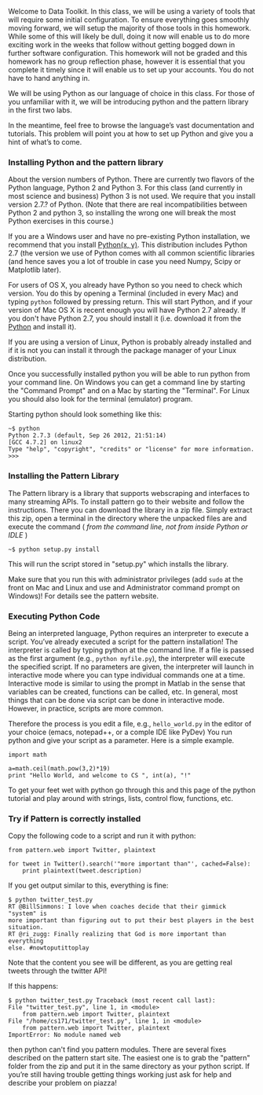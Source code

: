 Welcome to Data Toolkit. In this class, we will be using a variety of tools
that will require some initial configuration. To ensure everything goes
smoothly moving forward, we will setup the majority of those tools in this
homework. While some of this will likely be dull, doing it now will enable us
to do more exciting work in the weeks that follow without getting bogged down
in further software configuration. This homework will not be graded and this
homework has no group reflection phase, however it is essential that you
complete it timely since it will enable us to set up your accounts. You do not
have to hand anything in.

We will be using Python as our language of choice in this class. For those of
you unfamiliar with it, we will be introducing python and the pattern library
in the first two labs.

In the meantime, feel free to browse the language’s vast documentation and
tutorials. This problem will point you at how to set up Python and give you a
hint of what’s to come.

### Installing Python and the pattern library

About the version numbers of Python. There are currently two flavors of the
Python language, Python 2 and Python 3. For this class (and currently in most
science and business) Python 3 is not used. We require that you install version
2.7.? of Python. (Note that there are real incompatibilities between Python 2 and
python 3, so installing the wrong one will break the most Python exercises in
this course.)

If you are a Windows user and have no pre-existing Python installation,
we recommend that you install 
[Python(x, y)](http://code.google.com/p/pythonxy/). This distribution includes
Python 2.7 (the version we use of Python comes with all common scientific
libraries (and hence saves you a lot of trouble in case you need Numpy, Scipy
or Matplotlib later).

For users of OS X, you already have Python so you need to check which version.
You do this by opening a Terminal (included in every Mac) and typing `python`
followed by pressing return. This will start Python, and if your version of
Mac OS X is recent enough you will have Python 2.7 already. If you don't have
Python 2.7, you should install it (i.e. download it from the 
[Python](http://www.python.org) and install it).

If you are using a version of Linux, Python is probably already installed and
if it is not you can install it through the package manager of your Linux
distribution.

Once you successfully installed python you will be able to run python from your
command line. On Windows you can get a command line by starting the "Command
Prompt" and on a Mac by starting the "Terminal". For Linux you should also
look for the terminal (emulator) program.

Starting python should look something like this:

	~$ python
	Python 2.7.3 (default, Sep 26 2012, 21:51:14)
	[GCC 4.7.2] on linux2
	Type "help", "copyright", "credits" or "license" for more information.
	>>>

### Installing the Pattern Library

The Pattern library is a library that supports web­scraping and interfaces to
many streaming APIs. To install pattern go to their website and follow the
instructions. There you can download the library in a zip file. Simply extract
this zip, open a terminal in the directory where the unpacked files are and
execute the command ( *from the command line, not from inside Python or IDLE* )

	~$ python setup.py install

This will run the script stored in "setup.py" which installs the library.

Make sure that you run this with administrator privileges (add `sudo` at the
front on Mac and Linux and use and Administrator command prompt on Windows)!
For details see the pattern website.

### Executing Python Code

Being an interpreted language, Python requires an interpreter to execute a
script. You’ve already executed a script for the pattern installation! The
interpreter is called by typing python at the command line. If a file is passed
as the first argument (e.g., `python myfile.py`), the interpreter will execute
the specified script. If no parameters are given, the interpreter will launch
in interactive mode where you can type individual commands one at a time.
Interactive mode is similar to using the prompt in Matlab in the sense that
variables can be created, functions can be called, etc. In general, most things
that can be done via script can be done in interactive mode. However, in
practice, scripts are more common.

Therefore the process is you edit a file, e.g., `hello_world.py` in the editor
of your choice (emacs, notepad++, or a comple IDE like PyDev) You run python
and give your script as a parameter. Here is a simple example.

	import math
	
	a=math.ceil(math.pow(3,2)*19)
	print "Hello World, and welcome to CS ", int(a), "!"

To get your feet wet with python go through this and this page of the python
tutorial and play around with strings, lists, control flow, functions, etc.

### Try if Pattern is correctly installed

Copy the following code to a script and run it with python:

	from pattern.web import Twitter, plaintext
	
	for tweet in Twitter().search('"more important than"', cached=False):
		print plaintext(tweet.description)

If you get output similar to this, everything is fine:

	$ python twitter_test.py
	RT @BillSimmons: I love when coaches decide that their gimmick "system" is
	more important than figuring out to put their best players in the best
	situation.
	RT @ri_zugg: Finally realizing that God is more important than everything
	else. #nowtoputittoplay

Note that the content you see will be different, as you are getting real tweets
through the twitter API!

If this happens:

	$ python twitter_test.py Traceback (most recent call last):
	File "twitter_test.py", line 1, in <module>
		from pattern.web import Twitter, plaintext
	File "/home/cs171/twitter_test.py", line 1, in <module>
		from pattern.web import Twitter, plaintext
	ImportError: No module named web

then python can't find you pattern modules. There are several fixes described
on the pattern start site. The easiest one is to grab the "pattern" folder from
the zip and put it in the same directory as your python script. If you’re still
having trouble getting things working just ask for help and describe your
problem on piazza!
